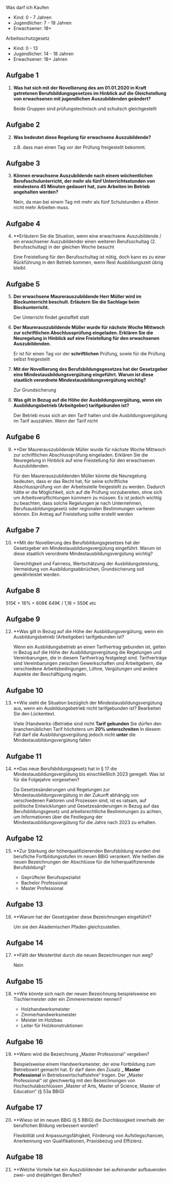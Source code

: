 Was darf ich Kaufen
+ Kind: 0 - 7 Jahren
+ Jugendlicher: 7 - 18 Jahren
+ Erwachsener: 18+

Arbeitsschutzgesetz 
+ Kind: 0 - 13
+ Jugendlicher: 14 - 18 Jahren
+ Erwachsener: 18+ Jahren

## Aufgabe 1

1. **Was hat sich mit der Novellierung des am 01.01.2020 in Kraft getretenen Berufsbildungsgesetzes im Hinblick auf die Gleichstellung von erwachsenen mit jugendlichen Auszubildenden geändert?**

	Beide Gruppen sind prüfungstechnisch und schulisch gleichgestellt
## Aufgabe 2

2. **Was bedeutet diese Regelung für erwachsene Auszubildende?**
   
	z.B. dass man einen Tag vor der Prüfung freigestellt bekommt. 
## Aufgabe 3

3. **Können erwachsene Auszubildende nach einem wöchentlichen Berufsschulunterricht, der mehr als fünf Unterrichtsstunden von mindestens 45 Minuten gedauert hat, zum Arbeiten im Betrieb angehalten werden?**
   
	Nein, da man bei einem Tag mit mehr als fünf Schulstunden a 45min nicht mehr Arbeiten muss.
## Aufgabe 4

4. **Erläutern Sie die Situation, wenn eine erwachsene Auszubildende / ein erwachsener Auszubildender einen weiteren Berufsschultag (2. Berufsschultag) in der gleichen Woche besucht

	Eine Freistellung für den Berufsschultag ist nötig, doch kann es zu einer Rückführung in den Betrieb kommen, wenn Rest Ausbildungszeit übrig bleibt.
## Aufgabe 5

5. **Der erwachsene Maurerauszubildende Herr Müller wird im Blockunterricht beschult. Erläutern Sie die Sachlage beim Blockunterricht.**
   
	Der Unterricht findet gestaffelt statt
	
6. **Der Maurerauszubildende Müller wurde für nächste Woche Mittwoch zur schriftlichen Abschlussprüfung eingeladen. Erklären Sie die Neuregelung in Hinblick auf eine Freistellung für den erwachsenen Auszubildenden.**
   
	Er ist für einen Tag vor der **schriftlichen** Prüfung, sowie für die Prüfung selbst freigestellt
	
7. **Mit der Novellierung des Berufsbildungsgesetzes hat der Gesetzgeber eine Mindestausbildungsvergütung eingeführt. Warum ist diese staatlich verordnete Mindestausbildungsvergütung wichtig?**
   
	Zur Grundsicherung
	
8. **Was gilt in Bezug auf die Höhe der Ausbildungsvergütung, wenn ein Ausbildungsbetrieb (Arbeitgeber) tarifgebunden ist?**
   
	Der Betrieb muss sich an den Tarif halten und die Ausbildungsvergütung im Tarif auszahlen. 
	Wenn der Tarif nicht
	
## Aufgabe 6

9. **Der Maurerauszubildende Müller wurde für nächste Woche Mittwoch zur schriftlichen Abschlussprüfung eingeladen. Erklären Sie die Neuregelung in Hinblick auf eine Freistellung für den erwachsenen Auszubildenden.
   
   Für den Maurerauszubildenden Müller könnte die Neuregelung bedeuten, dass er das Recht hat,
   für seine schriftliche Abschlussprüfung von der Arbeitsstelle freigestellt zu werden. Dadurch
   hätte er die Möglichkeit, sich auf die Prüfung vorzubereiten, ohne sich um Arbeitsverpflichtungen kümmern zu müssen. Es ist jedoch wichtig zu beachten, dass solche Regelungen je nach Unternehmen, Berufsausbildungsgesetz oder regionalen Bestimmungen variieren können. Ein Antrag auf Freistellung sollte erstellt werden

## Aufgabe 7

10. **Mit der Novellierung des Berufsbildungsgesetzes hat der Gesetzgeber ein Mindestausbildungsvergütung eingeführt. Warum ist diese staatlich verordnete Mindestausbildungsvergütung wichtig?

    Gerechtigkeit und Fairness, Wertschätzung der Ausbildungsleistung, Vermeidung von Ausbildungsabbrüchen, Grundsicherung soll gewährleistet werden.

## Aufgabe 8 
515€ + 18% = 608€
649€ / 1,18 = 550€ etc

## Aufgabe 9 

12. **Was gilt in Bezug auf die Höhe der Ausbildungsvergütung, wenn ein Ausbildungsbetrieb (Arbeitgeber) tarifgebunden ist?

	Wenn ein Ausbildungsbetrieb an einen Tarifvertrag gebunden ist, gelten in Bezug auf die Höhe der Ausbildungsvergütung die Regelungen und Vereinbarungen, die in diesem Tarifvertrag festgelegt sind. Tarifverträge sind Vereinbarungen zwischen Gewerkschaften und Arbeitgebern, die verschiedene Arbeitsbedingungen, Löhne, Vergütungen und andere Aspekte der Beschäftigung regeln.
## Aufgabe 10

13. **Wie sieht die Situation bezüglich der Mindestausbildungsvergütung aus, wenn ein Ausbildungsbetrieb nicht tarifgebunden ist? Bearbeiten Sie den Lückentext.

    Viele (Handwerks-)Betriebe sind nicht **Tarif gebunden** Sie dürfen den branchenüblichen Tarif höchstens um **20% unterschreiten** In diesem Fall darf die Ausbildungsvergütung jedoch nicht **unter** die Mindestausbildungsvergütung fallen
## Aufgabe 11 

14. **Das neue Berufsbildungsgesetz hat in § 17 die Mindestausbildungsvergütung bis einschließlich 2023 geregelt. Was ist für die Folgejahre vorgesehen?

    Da Gesetzesänderungen und Regelungen zur Mindestausbildungsvergütung in der Zukunft abhängig von verschiedenen Faktoren und Prozessen sind, ist es ratsam, auf politische Entwicklungen und Gesetzesänderungen in Bezug auf das Berufsbildungsgesetz und arbeitsrechtliche Bestimmungen zu achten, um Informationen über die Festlegung der Mindestausbildungsvergütung für die Jahre nach 2023 zu erhalten.
## Aufgabe 12 

15. **Zur Stärkung der höherqualifizierenden Berufsbildung wurden drei berufliche Fortbildungsstufen im neuen BBiG verankert. Wie heißen die neuen Bezeichnungen der Abschlüsse für die höherqualifizierende Berufsbildung?

    - Geprüfte/er Berufsspezialist
    - Bachelor Professional
    - Master Professional
## Aufgabe 13

16. **Warum hat der Gesetzgeber diese Bezeichnungen eingeführt?

    Um sie den Akademischen Pfaden gleichzustellen.
## Aufgabe 14 

17. **Fällt der Meistertitel durch die neuen Bezeichnungen nun weg?

    Nein
## Aufgabe 15

18. **Wie könnte sich nach der neuen Bezeichnung beispielsweise ein Tischlermeister oder ein Zimmerermeister nennen?

    - Holzhandwerksmeister
    - Zimmerhandwerksmeister
    - Meister im Holzbau
    - Leiter für Holzkonstruktionen
## Aufgabe 16

19. **Wann wird die Bezeichnung „Master Professional“ vergeben?

    Beispielsweise einem Handwerksmeister, der eine Fortbildung zum Betriebswirt gemacht hat. Er darf dann den Zusatz „ **Master Professional** in Betriebswirtschaftslehre“ tragen. Der „Master Professional“ ist gleichwertig mit den Bezeichnungen von Hochschulabschlüssen „Master of Arts, Master of Science, Master of Education“ (§ 53a BBiG)
## Aufgabe 17
20. **Wieso ist im neuen BBiG (§ 5 BBiG) die Durchlässigkeit innerhalb der beruflichen Bildung verbessert worden?

    Flexibilität und Anpassungsfähigkeit, Förderung von Aufstiegschancen, Anerkennung von Qualifikationen, Praxisbezug und Effizienz.
## Aufgabe 18
21. **Welche Vorteile hat ein Auszubildender bei aufeinander aufbauenden zwei- und dreijährigen Berufen?

    







